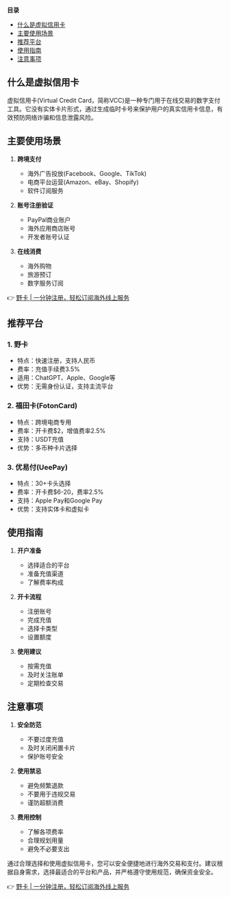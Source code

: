 **目录**
- [什么是虚拟信用卡](#什么是虚拟信用卡)
- [主要使用场景](#主要使用场景)
- [推荐平台](#推荐平台)
- [使用指南](#使用指南)
- [注意事项](#注意事项)

## 什么是虚拟信用卡

虚拟信用卡(Virtual Credit Card，简称VCC)是一种专门用于在线交易的数字支付工具。它没有实体卡片形式，通过生成临时卡号来保护用户的真实信用卡信息，有效预防网络诈骗和信息泄露风险。

## 主要使用场景

1. **跨境支付**
   - 海外广告投放(Facebook、Google、TikTok)
   - 电商平台运营(Amazon、eBay、Shopify)
   - 软件订阅服务

2. **账号注册验证**
   - PayPal商业账户
   - 海外应用商店账号
   - 开发者账号认证

3. **在线消费**
   - 海外购物
   - 旅游预订
   - 数字服务订阅

👉 [野卡 | 一分钟注册，轻松订阅海外线上服务](https://bit.ly/bewildcard)

## 推荐平台

### 1. 野卡
- 特点：快速注册，支持人民币
- 费率：充值手续费3.5%
- 适用：ChatGPT、Apple、Google等
- 优势：无需身份认证，支持主流平台

### 2. 福田卡(FotonCard)
- 特点：跨境电商专用
- 费率：开卡费$2，增值费率2.5%
- 支持：USDT充值
- 优势：多币种卡片选择

### 3. 优易付(UeePay)
- 特点：30+卡头选择
- 费率：开卡费$6-20，费率2.5%
- 支持：Apple Pay和Google Pay
- 优势：支持实体卡和虚拟卡

## 使用指南

1. **开户准备**
   - 选择适合的平台
   - 准备充值渠道
   - 了解费率构成

2. **开卡流程**
   - 注册账号
   - 完成充值
   - 选择卡类型
   - 设置额度

3. **使用建议**
   - 按需充值
   - 及时关注账单
   - 定期检查交易

## 注意事项

1. **安全防范**
   - 不要过度充值
   - 及时关闭闲置卡片
   - 保护账号安全

2. **使用禁忌**
   - 避免频繁退款
   - 不要用于违规交易
   - 谨防超额消费

3. **费用控制**
   - 了解各项费率
   - 合理规划用量
   - 避免不必要支出

通过合理选择和使用虚拟信用卡，您可以安全便捷地进行海外交易和支付。建议根据自身需求，选择最适合的平台和产品，并严格遵守使用规范，确保资金安全。

👉 [野卡 | 一分钟注册，轻松订阅海外线上服务](https://bit.ly/bewildcard)